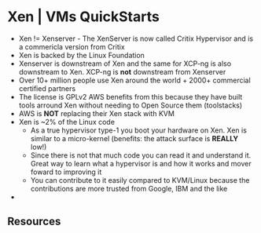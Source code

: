 # Xen | VMs QuickStarts
- Xen != Xenserver - The XenServer is now called Critix Hypervisor and is a commericla version from Critix
- Xen is backed by the Linux Foundation
- Xenserver is downstream of Xen and the same for XCP-ng is also downstream to Xen. XCP-ng is **not** downstream from Xenserver
- Over 10+ million people use Xen around the world + 2000+ commercial certified partners
- The license is GPLv2 AWS benefits from this because they have built tools arround Xen without needing to Open Source them (toolstacks)
- AWS is **NOT** replacing their Xen stack with KVM
- Xen is ~2% of the Linux code
    - As a true hypervisor type-1 you boot your hardware on Xen. Xen is similar to a micro-kernel (benefits: the attack surface is **REALLY** low!)
    - Since there is not that much code you can read it and understand it. Great way to learn what a hypervisor is and how it works and mover foward to improving it
    - You can contribute to it easily compared to KVM/Linux because the contributions are more trusted from Google, IBM and the like
- 

## Resources

